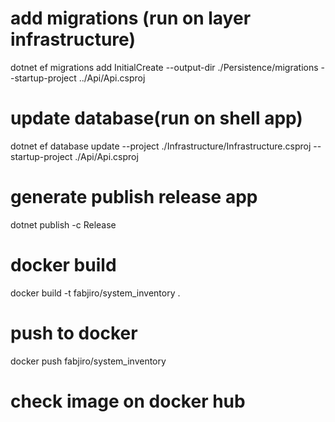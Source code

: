# add migrations (run on layer infrastructure)

dotnet ef migrations add InitialCreate --output-dir ./Persistence/migrations --startup-project ../Api/Api.csproj

# update database(run on shell app)

dotnet ef database update --project ./Infrastructure/Infrastructure.csproj --startup-project ./Api/Api.csproj

<!-- publish app -->

# generate publish release app

dotnet publish -c Release

# docker build

docker build -t fabjiro/system_inventory .

# push to docker

docker push fabjiro/system_inventory

# check image on docker hub
